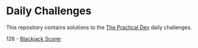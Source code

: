 # Daily Challenges 

This repository contains solutions to the [The Practical Dev](https://dev.to/thepracticaldev/) daily challenges.

128 - [Blackjack Scorer](src/main/java/com/github/jwcarman/BlackjackScorer.java)
